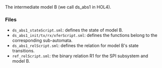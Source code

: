 The intermediate model B (we call ds_abs1 in HOL4).

### Files
- `ds_abs1_stateScript.sml`: defines the state of model B.
- `ds_abs1_init/tx/rx/xferScript.sml`: defines the functions belong to the corresponding sub-automata.
- `ds_abs1_relScript.sml`: defines the relation for model B's state transitions.
- `ref_relScript.sml`: the binary relation R1 for the SPI subsystem and model B. 
